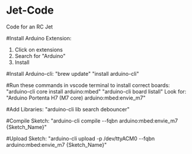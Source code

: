 # Jet-Code
Code for an RC Jet

#Install Arduino Extension:
1. Click on extensions
2. Search for "Arduino"
3. Install

#Install Arduino-cli:
"brew update"
"install arduino-cli"

#Run these commands in vscode terminal to install correct boards:
"arduino-cli core install arduino:mbed"
"arduino-cli board listall"
Look for: "Arduino Portenta H7 (M7 core)       arduino:mbed:envie_m7"

#Add Libraries:
"arduino-cli lib search debouncer"

#Compile Sketch:
"arduino-cli compile --fqbn arduino:mbed:envie_m7 {Sketch_Name}"

#Upload Sketch:
"arduino-cli upload -p /dev/ttyACM0 --fqbn arduino:mbed:envie_m7 {Sketch_Name}"
